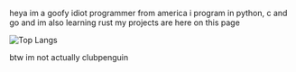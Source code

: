 heya im a goofy idiot programmer from america i program in python, c and go and im also learning rust
my projects are here on this page 


![Top Langs](https://github-readme-stats.vercel.app/api/top-langs/?username=myusername&theme=tokyonight)



btw im not actually clubpenguin
<!---
clubpenguin-dev/clubpenguin-dev is a ✨ special ✨ repository because its `README.md` (this file) appears on your GitHub profile.
You can click the Preview link to take a look at your changes.
--->
